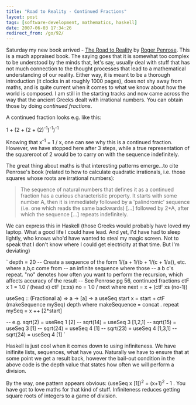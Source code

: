 ```yaml
---
title: "Road to Reality - Continued Fractions"
layout: post
tags: [software-development, mathematics, haskell]
date: 2007-06-03 17:34:26
redirect_from: /go/92/
---
```


Saturday my new book arrived - [The Road to Reality](http://www.amazon.de/Road-Reality-Complete-Guide-Universe/dp/0679454438/ref=pd_bbs_sr_2/303-4282147-1446639?ie=UTF8&amp;s=books-intl-de&amp;qid=1180890923&amp;sr=8-2) by [Roger Penrose](http://en.wikipedia.org/wiki/Roger_penrose). This is a much appraised book. The saying goes that it is somewhat too complex to be understood by the minds that, let's say, usually deal with stuff that has not much connection to the thought processes that lead to a mathematical understanding of our reality. Either way, it is meant to be a thorough introduction (it clocks in at roughly 1000 pages), does not shy away from maths, and is quite current when it comes to what we know about how the world is composed. I am still in the starting tracks and now came across the way that the ancient Greeks dealt with irrational numbers. You can obtain those by doing _continued fractions_.

A continued fraction looks e.g. like this:

1 + (2 + (2 + (2)<sup>-1</sup>)<sup>-1</sup>)<sup>-1</sup>

Knowing that x<sup>-1</sup> = 1 / x, one can see why this is a continued fraction. However, we have stopped here after 3 steps, while a true representation of the squareroot of 2 would be to carry on with the sequence indefinitely.

The great thing about maths is that interesting patterns emerge...to cite Penrose's book (related to how to calculate quadratic irrationals, i.e. those squares whose roots are irrational numbers):

> The sequence of natural numbers that defines it as a continued fraction has a curious characteristic property. It starts with some number A, then it is immediately followed by a 'palindromic' sequence (i.e. one which reads the same backwards) [...] followed by 2*A, after which the sequence [...] repeats indefinitely.

We can express this in Haskell (those Greeks would probably have loved my laptop. What a good life I could have lead. And yet, I'd have had to sleep lightly, who knows who'd have&nbsp;wanted to steal my magic screen. Not to speak that I don't know where I could get electricity at that time. But I'm deviating)

`
depth = 20
-- Create a sequence of the form 1/(a + 1/(b + 1/(c + 1/a)), etc. where a,b,c come from 
-- an infinite sequence where those 
-- a b c's repeat. "no" denotes how often you want to perform the recursion, which affects accuracy of the result
-- See Penrose pg 56, continued fractions
ctF x 1 = 1.0 / (head x)
ctF (x:xs) no = 1.0 / next
  where next = x + (ctF xs (no-1))

useSeq :: (Fractional a) => a -> [a] -> a
useSeq start x = start + ctF (makeSequence mySeq) depth
  where 
    makeSequence = concat . repeat
    mySeq = x ++ [2*start]

-- e.g. sqrt(2) = useReq 1 [2] 
-- sqrt(14) = useSeq 3 [1,2,1]
-- sqrt(15) = useSeq 3 [1]
-- sqrt(24) = useSeq 4 [1]
-- sqrt(23) = useSeq 4 [1,3,1]
-- sqrt(24) = useSeq 4 [1]
`

Haskell is just cool when it comes down to using infiniteness. We have inifinite lists, sequences, what have you. Naturally we have to ensure that at some point we get a result back, however the bail-out condition in the above code is the depth value that states how often we will perform a division.

By the way, one pattern appears obvious: (useSeq x [1])<sup>2</sup> = (x+1)<sup>2</sup> - 1 . You have got to love maths for that kind of stuff. Infiniteness reduces getting square roots of integers to a game of division.